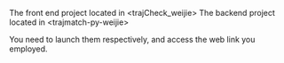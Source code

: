 The front end project located in \<trajCheck_weijie\> 
The backend project located in \<trajmatch-py-weijie\>

You need to launch them respectively, and access the web link you employed.
